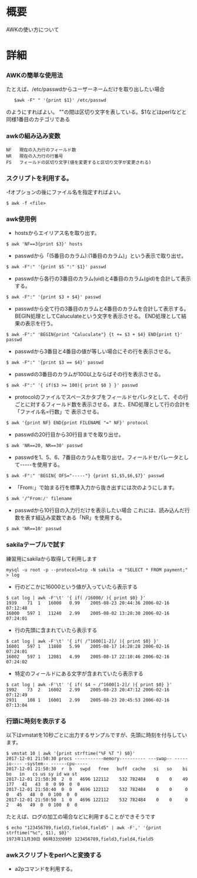 # 概要
AWKの使い方について

# 詳細
### AWKの簡単な使用法
たとえば、/etc/passwdからユーザーネームだけを取り出したい場合
```
   $awk -F" " '{print $1}' /etc/passwd
```
のようにすればよい。
""の間は区切り文字を表している。$1などはperlなどと同様1番目のカテゴリである

### awkの組み込み変数
```
NF   現在の入力行のフィールド数
NR   現在の入力行の行番号
FS   フィールドの区切り文字(値を変更すると区切り文字が変更される) 
```

### スクリプトを利用する。 
-fオプションの後にファイル名を指定すればよい。
```
$ awk -f <file>
```

### awk使用例
- hostsからエイリアス名を取り出す。
```
$ awk 'NF==3{print $3}' hosts
```

- passwdから「(5番目のカラム):(1番目のカラム)」という表示で取り出せ。
```
$ awk -F":" '{print $5 ":" $1}' passwd
```

- passwdから各行の3番目のカラム(uid)と4番目のカラム(gid)を合計して表示する。
```
$ awk -F":" '{print $3 + $4}' passwd
```

- passwdから全て行の3番目のカラムと4番目のカラムを合計して表示する。
BEGIN処理としてCaluculateという文字を表示させる。 END処理として結果の表示を行う。
```
$ awk -F":" 'BEGIN{print "Caluculate"} {t += $3 + $4} END{print t}' passwd
```

- passwdから3番目と4番目の値が等しい場合にその行を表示させる。
```
$ awk -F":" '{print $3 == $4}' passwd
```

- passwdの3番目のカラムが100以上ならばその行を表示させる。
```
$ awk -F":" '{ if($3 >= 100){ print $0 } }' passwd
```

- protocolのファイルでスペースかタブをフィールドセパレタとして、その行ごとに対するフィールド数を表示させる。また、END処理として行の合計を「ファイル名=行数」で
表示させる。
```
$ awk '{print NF} END{print FILENAME "=" NF}' protocol
```

- passwdの20行目から30行目までを取り出せ。
```
$ awk 'NR==20, NR==30' passwd
```

- passwdを1、5、6、7番目のカラムを取り出せ。フィールドセパレータとして-----を使用する。
```
$ awk -F":" 'BEGIN{ OFS="-----"} {print $1,$5,$6,$7}' passwd
```

- 「From:」で始まる行を標準入力から抜き出すには次のようにします。
```
$ awk '/^From:/' filename
```

- passwdから10行目の入力行だけを表示したい場合 これには、読み込んだ行数を表す組込み変数である「NR」を使用する。 
```
$ awk 'NR==10' passwd
```

### sakilaテーブルで試す 
練習用にsakilaから取得して利用します
```
mysql -u root -p --protocol=tcp -N sakila -e "SELECT * FROM payment;" > log
```

- 行のどこかに16000という値が入っていたら表示する
```
$ cat log | awk -F'\t' '{ if( /16000/ ){ print $0} }'
1939	71	1	16000	0.99	2005-08-23 20:44:36	2006-02-16 07:12:48
16000	597	1	11240	2.99	2005-08-02 13:28:30	2006-02-16 07:24:01
```

- 行の先頭に含まれていたら表示する
```
$ cat log | awk -F'\t' '{ if( /^1600[1-2]/ ){ print $0} }'
16001	597	1	11880	5.99	2005-08-17 14:28:28	2006-02-16 07:24:01
16002	597	1	12081	4.99	2005-08-17 22:10:46	2006-02-16 07:24:02
```

- 特定のフィールドにある文字が含まれていたら表示する
```
$ cat log | awk -F'\t' '{ if( $4 ~ /^1600[1-2]/ ){ print $0} }'
1992	73	2	16002	2.99	2005-08-23 20:47:12	2006-02-16 07:12:49
2931	108	1	16001	2.99	2005-08-23 20:45:53	2006-02-16 07:13:04
```

### 行頭に時刻を表示する
以下はvmstatを10秒ごとに出力するサンプルですが、先頭に時刻を付与しています。
```
$ vmstat 10 | awk '{print strftime("%F %T ") $0}'
2017-12-01 21:50:30 procs -----------memory---------- ---swap-- -----io---- -system-- ------cpu-----
2017-12-01 21:50:30  r  b   swpd   free   buff  cache   si   so    bi    bo   in   cs us sy id wa st
2017-12-01 21:50:30  2  0   4696 122112    532 782484    0    0    49   177   41   43  0  0 99  0  0
2017-12-01 21:50:40  0  0   4696 122112    532 782484    0    0     0     0   45   48  0  0 100  0  0
2017-12-01 21:50:50  1  0   4696 122112    532 782484    0    0     0     2   46   49  0  0 100  0  0
```

たとえば、ログの加工の場合などに利用することができそうです
```
$ echo "123456789,field3,field4,field5" | awk -F',' '{print strftime("%c", $1), $0}'
1973年11月30日 06時33分09秒 123456789,field3,field4,field5
```

### awkスクリプトをperlへと変換する
- a2pコマンドを利用する。
